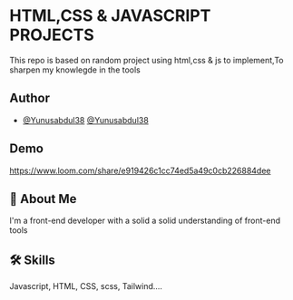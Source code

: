 # HTML,CSS & JAVASCRIPT PROJECTS

This repo is based on random project using html,css & js to implement,To sharpen my knowlegde in the tools

## Author

- [@Yunusabdul38](https://github.com/Yunusabdul38)
  [@Yunusabdul38](https://twitter.com/yunusabdul38)

## Demo

https://www.loom.com/share/e919426c1cc74ed5a49c0cb226884dee

## 🚀 About Me

I'm a front-end developer with a solid a solid understanding of front-end tools

## 🛠 Skills

Javascript, HTML, CSS, scss, Tailwind....
